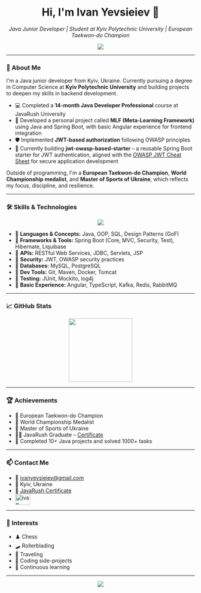 <!-- Profile README for Ivan Yevsieiev -->
<h1 align="center">Hi, I'm Ivan Yevsieiev 👋</h1>
<p align="center">
  <em>Java Junior Developer | Student at Kyiv Polytechnic University | European Taekwon-do Champion</em>
</p>

<p align="center">
  <img src="https://readme-typing-svg.herokuapp.com/?lines=Java+Developer;Spring+Boot+Learner;OOP+and+SQL+Focused;Studying+CS;Master+of+Sports+of+Ukraine&center=true&width=500&height=45">
</p>

---

### 🧠 About Me

I'm a Java junior developer from Kyiv, Ukraine. Currently pursuing a degree in Computer Science at **Kyiv Polytechnic University** and building projects to deepen my skills in backend development.

- 💻 Completed a **14-month Java Developer Professional** course at JavaRush University  
- 🔨 Developed a personal project called **MLF (Meta-Learning Framework)** using Java and Spring Boot, with basic Angular experience for frontend integration  
- 🛡️ Implemented **JWT-based authorization** following OWASP principles
- 🧩 Currently building **jwt-owasp-based-starter** – a reusable Spring Boot starter for JWT authentication, aligned with the [OWASP JWT Cheat Sheet](https://cheatsheetseries.owasp.org/cheatsheets/JSON_Web_Token_for_Java_Cheat_Sheet.html) for secure application development

Outside of programming, I'm a **European Taekwon-do Champion**, **World Championship medalist**, and **Master of Sports of Ukraine**, which reflects my focus, discipline, and resilience.

---

### 🛠️ Skills & Technologies

<p align="center">
  <img src="https://skillicons.dev/icons?i=java,spring,hibernate,mysql,postgres,docker,git,maven" />
</p>

- 🔹 **Languages & Concepts:** Java, OOP, SQL, Design Patterns (GoF)
- 🔹 **Frameworks & Tools:** Spring Boot (Core, MVC, Security, Test), Hibernate, Liquibase
- 🔹 **APIs:** RESTful Web Services, JDBC, Servlets, JSP
- 🔹 **Security:** JWT, OWASP security practices
- 🔹 **Databases:** MySQL, PostgreSQL
- 🔹 **Dev Tools:** Git, Maven, Docker, Tomcat
- 🔹 **Testing:** JUnit, Mockito, log4j
- 🔹 **Basic Experience:** Angular, TypeScript, Kafka, Redis, RabbitMQ

---

### 📈 GitHub Stats

<p align="center">
  <img src="https://github-readme-stats.vercel.app/api/top-langs/?username=aligheri&layout=compact&theme=tokyonight" height="170" />
</p>

---

### 🏆 Achievements

- 🥇 European Taekwon-do Champion
- 🥈 World Championship Medalist
- 🥋 Master of Sports of Ukraine
- 🧑‍💻 JavaRush Graduate – [Certificate](https://certificate.javarush.com/Ivan_Yevsieiev.pdf)
- 🔧 Completed 10+ Java projects and solved 1000+ tasks

---

### 📫 Contact Me

- 📧 ivanyevsieiev@gmail.com  
- 📍 Kyiv, Ukraine  
- 🧾 [JavaRush Certificate](https://certificate.javarush.com/Ivan_Yevsieiev.pdf)
- <a href="https://linkedin.com/in/ivan yevsieiev" target="blank"><img align="center" src="https://raw.githubusercontent.com/rahuldkjain/github-profile-readme-generator/master/src/images/icons/Social/linked-in-alt.svg" alt="ivan yevsieiev" height="30" width="40" /></a>

---

### 📌 Interests

- ♟️ Chess  
- 🛹 Rollerblading  
- 🧭 Traveling  
- 💬 Coding side-projects  
- 🧠 Continuous learning  

---

<p align="center">
  <img src="https://github-profile-trophy.vercel.app/?username=aligheri&theme=tokyonight&margin-w=10&margin-h=10" />
</p>
